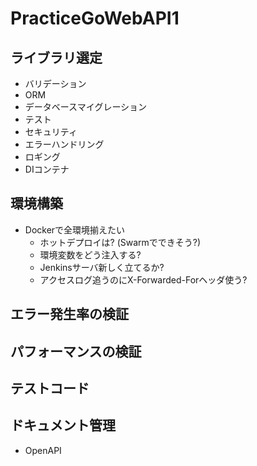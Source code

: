 # PracticeGoWebAPI1



## ライブラリ選定

* バリデーション
* ORM
* データベースマイグレーション
* テスト
* セキュリティ
* エラーハンドリング
* ロギング
* DIコンテナ

## 環境構築

* Dockerで全環境揃えたい
    * ホットデプロイは? (Swarmでできそう?)
    * 環境変数をどう注入する?
    * Jenkinsサーバ新しく立てるか?
    * アクセスログ追うのにX-Forwarded-Forヘッダ使う?

## エラー発生率の検証

## パフォーマンスの検証

## テストコード

## ドキュメント管理

* OpenAPI